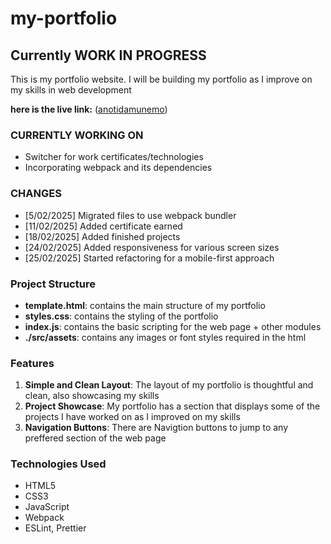 # my-portfolio

## Currently WORK IN PROGRESS

This is my portfolio website.
I will be building my portfolio as I improve on my skills in web development

**here is the live link:** ([anotidamunemo](https://anotidamunemo.netlify.app/))

### CURRENTLY WORKING ON

- Switcher for work certificates/technologies
- Incorporating webpack and its dependencies

### CHANGES

- [5/02/2025] Migrated files to use webpack bundler
- [11/02/2025] Added certificate earned
- [18/02/2025] Added finished projects
- [24/02/2025] Added responsiveness for various screen sizes
- [25/02/2025] Started refactoring for a mobile-first approach

### Project Structure

- **template.html**: contains the main structure of my portfolio
- **styles.css**: contains the styling of the portfolio
- **index.js**: contains the basic scripting for the web page + other modules
- **./src/assets**: contains any images or font styles required in the html

### Features

1. **Simple and Clean Layout**: The layout of my portfolio is thoughtful and clean, also showcasing my skills
2. **Project Showcase**: My portfolio has a section that displays some of the projects I have worked on as I improved on my skills
3. **Navigation Buttons**: There are Navigtion buttons to jump to any preffered section of the web page

### Technologies Used

- HTML5
- CSS3
- JavaScript
- Webpack
- ESLint, Prettier
